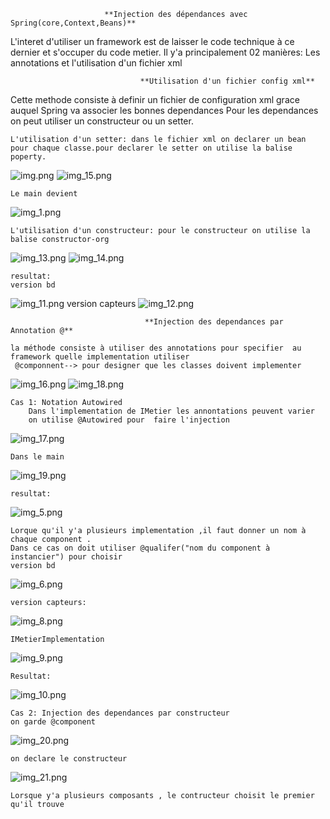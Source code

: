                          **Injection des dépendances avec Spring(core,Context,Beans)**

L'interet d'utiliser un framework est de laisser le code technique  à ce dernier et s'occuper du code metier.
Il y'a principalement 02 manières: Les annotations et l'utilisation d'un fichier xml

                                 **Utilisation d'un fichier config xml**
Cette methode consiste à definir un fichier de configuration xml grace auquel Spring va associer les bonnes dependances
Pour les dependances on peut utiliser un constructeur ou un setter.

    L'utilisation d'un setter: dans le fichier xml on declarer un bean pour chaque classe.pour declarer le setter on utilise la balise 
    poperty.
![img.png](img.png)
![img_15.png](img_15.png)

    Le main devient 
![img_1.png](img_1.png)

    L'utilisation d'un constructeur: pour le constructeur on utilise la balise constructor-org
![img_13.png](img_13.png)
![img_14.png](img_14.png)

    resultat:
    version bd
![img_11.png](img_11.png)
    version capteurs
![img_12.png](img_12.png)







                                  **Injection des dependances par Annotation @**

    la méthode consiste à utiliser des annotations pour specifier  au framework quelle implementation utiliser
     @componnent--> pour designer que les classes doivent implementer
![img_16.png](img_16.png)
![img_18.png](img_18.png)

    Cas 1: Notation Autowired
        Dans l'implementation de IMetier les annontations peuvent varier
        on utilise @Autowired pour  faire l'injection 
![img_17.png](img_17.png)

    Dans le main 
![img_19.png](img_19.png)

    resultat:
![img_5.png](img_5.png)


    
    Lorque qu'il y'a plusieurs implementation ,il faut donner un nom à chaque component .
    Dans ce cas on doit utiliser @qualifer("nom du component à instancier") pour choisir 
    version bd
![img_6.png](img_6.png)

    version capteurs:
![img_8.png](img_8.png)

    IMetierImplementation
![img_9.png](img_9.png)

    Resultat:
![img_10.png](img_10.png)


    Cas 2: Injection des dependances par constructeur 
    on garde @component 
![img_20.png](img_20.png)

    on declare le constructeur
![img_21.png](img_21.png)
    
    Lorsque y'a plusieurs composants , le contructeur choisit le premier qu'il trouve





